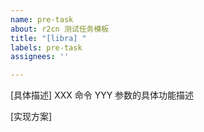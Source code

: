 ```yaml
---
name: pre-task
about: r2cn 测试任务模板
title: "[libra] "
labels: pre-task
assignees: ''

---
```


[具体描述] XXX 命令 YYY 参数的具体功能描述

[实现方案]
